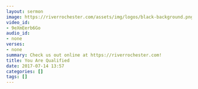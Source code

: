 ```yaml
---
layout: sermon
image: https://riverrochester.com/assets/img/logos/black-background.png
video_id:
- 9eXmEerb6Go
audio_id:
- none
verses:
- none
summary: Check us out online at https://riverrochester.com!
title: You Are Qualified
date: 2017-07-14 13:57
categories: []
tags: []
---
```

